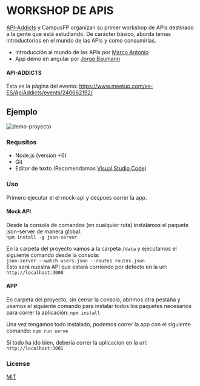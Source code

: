 # WORKSHOP DE APIS
[API-Addicts](https://twitter.com/apiaddicts/) y CampusFP organizan su primer workshop de APIs destinado a la gente que está estudiando.
De carácter básico, aborda temas introductorios en el mundo de las APIs y como consumirlas.

- Introducción al mundo de las APIs por [Marco Antonio](https://twitter.com/MarAntonio82)
- App demo en angular por [Jorge Baumann](https://twitter.com/baumannzone)


#### API-ADDICTS
Esta es la página del evento: https://www.meetup.com/es-ES/ApiAddicts/events/240662192/


## Ejemplo
![demo-proyecto](data/img.gif)

### Requsitos
- Node.js (version +6)
- Git
- Editor de texto (Recomendamos [Visual Studio Code](https://code.visualstudio.com/))

### Uso
Primero ejecutar el el mock-api y despues correr la app.

#### Mock API
Desde la consola de comandos (en cualquier ruta) instalamos el paquete json-server de manera global:  
`npm install -g json-server`

En la carpeta del proyecto vamos a la carpeta `/data` y ejecutamos el siguiente comando desde la consola:   
`json-server --watch users.json --routes routes.json`  
Esto será nuestra API que estará corriendo por defecto en la url: `http://localhost:3000` 

#### APP
En carpeta del proyecto, sin cerrar la consola, abrimos otra pestaña  y usamos el siguiente comando para instalar 
todos los paquetes necesarios para correr la aplicación:
`npm install`  

Una vez tengamos todo instalado, podemos correr la app con el siguiente comando:
`npm run serve`  
  
Si todo ha ido bien, debería correr la aplicacion en la url: `http://localhost:3001`

### License
[MIT](./license)
